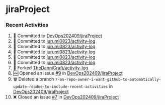 # jiraProject

### Recent Activities
<!--START_SECTION:activity-->
1. 📝 Committed to [DevOps202409/jiraProject](https://github.com/DevOps202409/jiraProject/commit/709724895e3adc836b616be7c0df94aa2a5e4c4f)
2. 📝 Committed to [jurumi0823/activity-log](https://github.com/jurumi0823/activity-log/commit/2b823cae44df07361a4181760d3df1c8ee761a69)
3. 📝 Committed to [jurumi0823/activity-log](https://github.com/jurumi0823/activity-log/commit/df3d972c606f3ad9574bb05715a4655291cc8fdc)
4. 📝 Committed to [jurumi0823/activity-log](https://github.com/jurumi0823/activity-log/commit/c33b9d7a416f0648d1dd5dbf738f54224a876bfa)
5. 📝 Committed to [jurumi0823/activity-log](https://github.com/jurumi0823/activity-log/commit/ecb46157d24ef269e12e60e6430f4b8bf523df89)
6. 📝 Committed to [jurumi0823/activity-log](https://github.com/jurumi0823/activity-log/commit/10ef8e40d46ae348e8b28e77d85e0e9b57677469)
7. 🍴 Forked [TheDanniCraft/activity-log](https://github.com/TheDanniCraft/activity-log)
8. 🆕 Opened an issue [#9](https://github.com/DevOps202409/jiraProject/issues/9) in [DevOps202409/jiraProject](https://github.com/DevOps202409/jiraProject)
9. 🗑️ Deleted a branch `7-as-repo-owner-i-want-github-to-automatically-update-readme-to-include-recent-activities` in [DevOps202409/jiraProject](https://github.com/DevOps202409/jiraProject)
10. ❌ Closed an issue [#7](https://github.com/DevOps202409/jiraProject/issues/7) in [DevOps202409/jiraProject](https://github.com/DevOps202409/jiraProject)
<!--END_SECTION:activity-->

